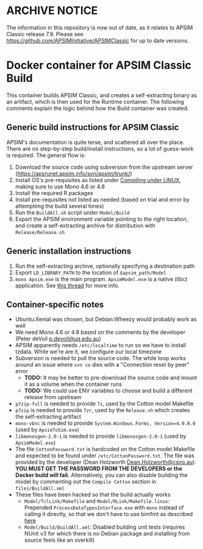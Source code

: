 # ARCHIVE NOTICE
The information in this repository is now out of date, as it relates to APSIM Classic release 7.9. Please see https://github.com/APSIMInitiative/APSIMClassic for up to date versions.

# Docker container for APSIM Classic Build

This container builds APSIM Classic, and creates a self-extracting binary as an artifact, which is then used for the Runtime container. The following comments explain the logic behind how the Build container was created.

## Generic build instructions for APSIM Classic

APSIM's documentation is quite terse, and scattered all over the place. There are no step-by-step build/install instructions, so a lot of guess-work is required. The general flow is:

1. Download the source code using subversion from the upstream server (https://apsrunet.apsim.info/svn/apsim/trunk/)
2. Install OS's pre-requisites as listed under [Compiling under LINUX](https://www.apsim.info/Documentation/TechnicalandDevelopment/BuildingAPSIMfromsource.aspx), making sure to use Mono 4.6 or 4.8
3. Install the required R packages
4. Install pre-requisites not listed as needed (based on trial and error by attemptimg the build several times)
5. Run the `BuildAll.sh` script under `Model/Build`
6. Export the APSIM environment variable pointing to the right location, and create a self-extracting archive for distribution with `Release/Release.sh`

## Generic installation instructions

1. Run the self-extracting archive, optionally specifying a destination path
2. Export `LD_LIBRARY_PATH` to the location of `$apsim_path/Model`
3. `mono Apsim.exe` is the main program. `ApsimModel.exe` is a native (libc) application. See [this thread](https://www.apsim.info/Support/tabid/254/forumid/1/postid/327/scope/posts/Default.aspx) for more info.

## Container-specific notes

- Ubuntu:Xenial was chosen, but Debian:Wheezy would probably work as well
- We need Mono 4.6 or 4.8 based on the comments by the developer (Peter deVoil <p.devoil@uq.edu.au>)
- APSIM apparently needs `/etc/localtime` to run so we have to install tzdata. While we're are it, we configure our local timezone
- Subversion is needed to pull the source code. The while loop works around an issue where `svn co` dies with a "Connection reset by peer" error
    - **TODO:** It may be better to pre-download the source code and mount it as a volume when the container runs
    - **TODO:** We could use ENV variables to choose and build a different release from upstream
- `p7zip-full` is needed to provide `7z`, used by the Cotton model Makefile
- `p7zip` is needed to provide `7zr`, used by the `Release.sh` which creates the self-extracting artifact
- `mono-vbnc` is needed to provide `System.Windows.Forms, Version=4.0.0.0` (used by `ApsimToSim.exe`)
- `libmonosgen-2.0-1` is needed to provide `libmonosgen-2.0-1` (used by `ApsimModel.exe`)
- The file `CottonPassword.txt` is hardcoded on the Cotton model Makefile and expected to be found under `/etc/CottonPassword.txt`. The file was provided by the developer (Dean Holzworth <Dean.Holzworth@csiro.au>). **YOU MUST GET THE PASSWORD FROM THE DEVELOPERS or the Docker build will fail.** Alternatively, you can also disable building the model by commenting out the `Compile Cotton` section in `files/BuildAll.xml`
- These files have been hacked so that the build actually works
    - `Model/TclLink/Makefile` and `Model/RLink/Makefile.linux`: Prepended `ProcessDataTypesInterface.exe` with `mono` instead of calling it directly, so that we don't have to use bimfmt as described [here](http://www.mono-project.com/archived/guiderunning_mono_applications/#registering-exe-as-non-native-binaries-linux-only)
    - `Model/Build/BuildAll.xml`: Disabled building unit tests (requires NUnit v3 for which there is no Debian package and installing from source feels like an overkill)
